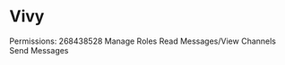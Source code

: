 # Vivy

Permissions: 268438528
              Manage Roles
              Read Messages/View Channels
              Send Messages
